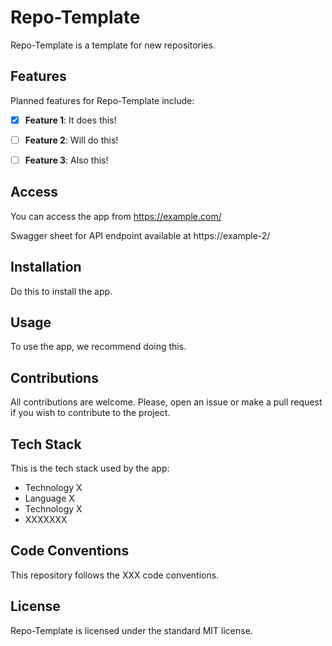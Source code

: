 # Repo-Template

Repo-Template is a template for new repositories.

## Features

Planned features for Repo-Template include:

- [x] **Feature 1**: It does this!

- [ ] **Feature 2**: Will do this!

- [ ] **Feature 3**: Also this!

## Access

You can access the app from https://example.com/

Swagger sheet for API endpoint available at https://example-2/

## Installation

Do this to install the app.

## Usage

To use the app, we recommend doing this.

## Contributions

All contributions are welcome. Please, open an issue or make a pull request if you wish to contribute to the project.

## Tech Stack

This is the tech stack used by the app:
- Technology X
- Language X
- Technology X
- XXXXXXX

## Code Conventions

This repository follows the XXX code conventions.

## License

Repo-Template is licensed under the standard MIT license.
